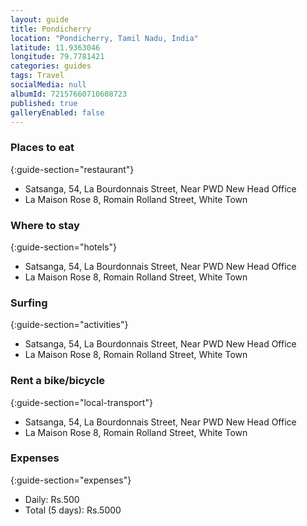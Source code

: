```yaml
---
layout: guide
title: Pondicherry
location: "Pondicherry, Tamil Nadu, India"
latitude: 11.9363046
longitude: 79.7781421
categories: guides
tags: Travel
socialMedia: null
albumId: 72157660710608723
published: true
galleryEnabled: false
---
```



### Places to eat ###
{:guide-section="restaurant"}
* Satsanga,
54, La Bourdonnais Street, Near PWD New Head Office
* La Maison Rose
8, Romain Rolland Street, White Town


### Where to stay ###
{:guide-section="hotels"}
* Satsanga,
54, La Bourdonnais Street, Near PWD New Head Office
* La Maison Rose
8, Romain Rolland Street, White Town


### Surfing ###
{:guide-section="activities"}
* Satsanga,
54, La Bourdonnais Street, Near PWD New Head Office
* La Maison Rose
8, Romain Rolland Street, White Town


### Rent a bike/bicycle ###
{:guide-section="local-transport"}
* Satsanga,
54, La Bourdonnais Street, Near PWD New Head Office
* La Maison Rose
8, Romain Rolland Street, White Town


### Expenses ###
{:guide-section="expenses"}
* Daily: Rs.500
* Total (5 days): Rs.5000

